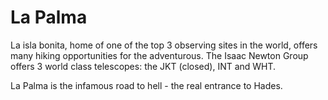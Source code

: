 La Palma
========
La isla bonita, home of one of the top 3 observing sites in the world, offers many hiking opportunities for the adventurous.
The Isaac Newton Group offers 3 world class telescopes: the JKT (closed), INT and WHT.

La Palma is the infamous road to hell - the real entrance to Hades.
